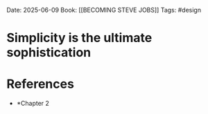 Date: 2025-06-09
Book: [[BECOMING STEVE JOBS]]
Tags: #design

# Simplicity is the ultimate sophistication

# References 
- *Chapter 2